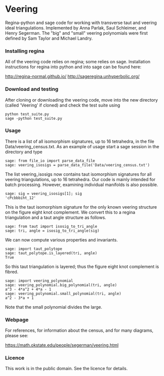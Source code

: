 # Veering

Regina-python and sage code for working with transverse taut and
veering ideal triangulations.  Implemented by Anna Parlak, Saul
Schleimer, and Henry Segerman.  The "big" and "small" veering
polynomials were first defined by Sam Taylor and Michael Landry.

### Installing regina

All of the veering code relies on regina; some relies on sage.
Installation instructions for regina into python and into sage can be
found here:

http://regina-normal.github.io/
http://sageregina.unhyperbolic.org/

### Download and testing

After cloning or downloading the veering code, move into the new
directory (called 'Veering' if cloned) and check the test suite using

    python test_suite.py
    sage -python test_suite.py

### Usage

There is a list of all isomorphism signatures, up to 16 tetrahedra, in
the file Data/veering_census.txt.  As an example of usage start a sage
session in the directory and type

    sage: from file_io import parse_data_file
    sage: veering_isosigs = parse_data_file('Data/veering_census.txt')

The list veering_isosigs now contains taut isomorphism signatures for
all veering triangulations, up to 16 tetrahedra.  Our code is mainly
intended for batch processing.  However, examining individual
manifolds is also possible.

    sage: sig = veering_isosigs[1]; sig
    'cPcbbbiht_12'

This is the taut isomorphism signature for the only known veering
structure on the figure eight knot complement.  We convert this to a
regina triangulation and a taut angle structure as follows.

    sage: from taut import isosig_to_tri_angle
    sage: tri, angle = isosig_to_tri_angle(sig)

We can now compute various properties and invariants. 

    sage: import taut_polytope
    sage: taut_polytope.is_layered(tri, angle)
    True

So this taut triangulation is layered; thus the figure eight knot
complement is fibred.

    sage: import veering_polynomial
    sage: veering_polynomial.big_polynomial(tri, angle)
    a^3 - 4*a^2 + 4*a - 1
    sage: veering_polynomial.small_polynomial(tri, angle)
    a^2 - 3*a + 1

Note that the small polynomial divides the large.

### Webpage

For references, for information about the census, and for many
diagrams, please see:

https://math.okstate.edu/people/segerman/veering.html

### Licence

This work is in the public domain.  See the licence for details.

